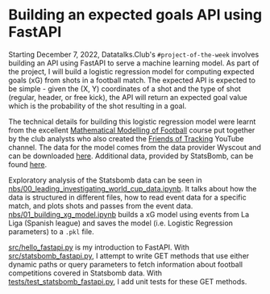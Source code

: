 # Building an expected goals API using FastAPI

Starting December 7, 2022, Datatalks.Club's `#project-of-the-week` involves building an API using FastAPI to serve a machine learning model. As part of the project, I will build a logistic regression model for computing expected goals (xG) from shots in a football match. The expected API is expected to be simple - given the (X, Y) coordinates of a shot and the type of shot (regular, header, or free kick), the API will return an expected goal value which is the probability of the shot resulting in a goal.

The technical details for building this logistic regression model were learnt from the excellent [Mathematical Modelling of Football](https://uppsala.instructure.com/courses/28112/pages/2-statistical-models-of-actions) course put together by the club analysts who also created the [Friends of Tracking](https://www.youtube.com/channel/UCUBFJYcag8j2rm_9HkrrA7w)
YouTube channel. The data for the model comes from the data provider Wyscout and can be downloaded [here](https://figshare.com/collections/Soccer_match_event_dataset/4415000/5). Additional data, provided by StatsBomb, can be found [here](https://github.com/statsbomb/open-data).

Exploratory analysis of the Statsbomb data can be seen in [nbs/00_leading_investigating_world_cup_data.ipynb](nbs/00_loading_investigating_world_cup_data.ipynb). It talks about how the data is structured in different files, how to read event data for a specific match, and plots shots and passes from the event data. [nbs/01_building_xg_model.ipynb](nbs/01_building_xg_model.ipynb) builds a xG model using events from La Liga (Spanish league) and saves the model (i.e. Logistic Regression parameters) to a `.pkl` file.

[src/hello_fastapi.py](./src/hello_fastapi.py) is my introduction to FastAPI. With [src/statsbomb_fastapi.py](./src/statsbomb_fastapi.py), I attempt to write GET methods that use either dynamic paths or query parameters to fetch information about football competitions covered in Statsbomb data. With [tests/test_statsbomb_fastapi.py](./tests/test_statsbomb_api.py), I add unit tests for these GET methods.